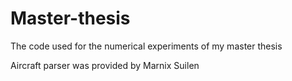 # Master-thesis
The code used for the numerical experiments of my master thesis

Aircraft parser was provided by Marnix Suilen
